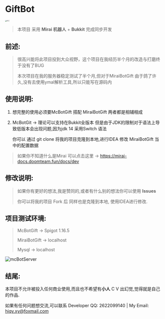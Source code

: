 # 											GiftBot

<img src="http://8.140.32.159:400/R-C.png" alt="R-C" style="zoom: 33%;" />

> 本项目 采用 **Mirai 机器人**  + **Bukkit** 完成同步开发

## 前述:

> 很高兴能将此项目投到大众视野，这个项目在我经历半个月的改造与打磨终于没有了BUG
>
> 本次项目在我的服务器稳定测试了半个月,但对于MiraiBotGift 由于鸽了许久,没有去使用ymal解析工具,所以只能写在源码内

## 使用说明:

1. 想完整的使用必须要McBotGift 搭配 MiraiBotGift 两者都是相辅相成

2. McBotGit -> 理论可以支持在Bukkit全版本 但是由于JDK的限制对于语法上导致低版本会出现问题,因为jdk 14 采用Switch 语法

    

   你可以 通过 git clone 将我的项目克隆到本地,进行IDEA 修改 MiraiBotGift 当中的配置数据 

   > 

> 如果你不知道什么是Mirai 可以点击这里 -> https://mirai-docs.doomteam.fun/docs/dev

## 修改说明:

> 如果你有更好的想法,我是赞同的,或者有什么别的想法你可以使用 **Issues** 
>
> 你可以将我的项目 Fork 后 同样也是克隆到本地, 使用IDEA进行修改.

## 项目测试环境:

> McBotGift -> Spigot 1.16.5
>
> MiraiBotGift -> localhost
>
> Mysql -> localhost

![mcBotServer](http://8.140.32.159:400/mcBotServer.png)

## 结尾:

   本项目不允许被投入任何商业使用,而且也不希望有**小人** C V 出幻觉,觉得就是自己的作品.

   如果有任何问题想交流,可以联系 Developer QQ: 2622099140 | My Email: hjqy.xy@foxmail.com